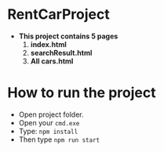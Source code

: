 # RentCarProject

* **This project contains 5 pages**
    1. **index.html**
    2. **searchResult.html**
    3. **All cars.html**
# How to run the project

* Open project folder.
* Open your `cmd.exe`
* Type: `npm install`
* Then type `npm run start`
